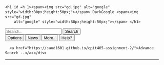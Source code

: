 <!DOCTYPE html>
<html>

<head>
  <title>CAR</title>
  <link rel="stylesheet" type="text/css" href="saud.css">

  
</head>

<body>
   
 
    <h1 id =h_1><span><img src="gd.jpg" alt="google" style="width:80px;height:50px;"></span> DarkGoogle <span><img src="gd.jpg"
        alt="google" style="width:80px;height:50px;"></span> </h1>

 


  <form action="https://github.com/saud1601/cpit405-assignment-2/saud">
    <input type="text" placeholder="Search.." id="lo">
    <input type="submit" value="Search" id="s">
    <div>
       <button type="button" onclick="alert('more options ..')">Options</button>
      <button type="button" onclick="alert('news for today ')">News</button>
      <button type="button" onclick="alert('more information ')">More..</button>
      <button type="button" onclick="alert('How can i help you ? ')">Help?</button>
      
      <a href="https://saud1601.github.io/cpit405-assignment-2/">Advance Search ..</a></div>

  </form>
  <hr>



<script src = "main.js"></script>
</body>


 
